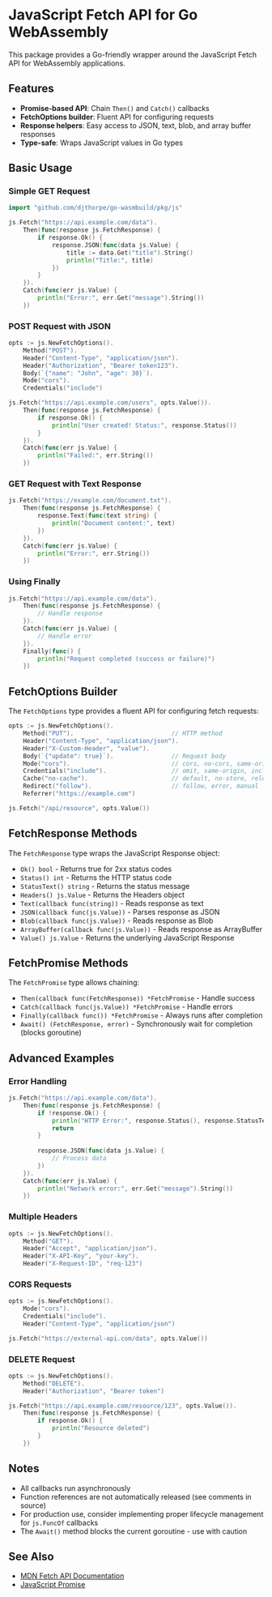 # JavaScript Fetch API for Go WebAssembly

This package provides a Go-friendly wrapper around the JavaScript Fetch API for WebAssembly applications.

## Features

- **Promise-based API**: Chain `Then()` and `Catch()` callbacks
- **FetchOptions builder**: Fluent API for configuring requests
- **Response helpers**: Easy access to JSON, text, blob, and array buffer responses
- **Type-safe**: Wraps JavaScript values in Go types

## Basic Usage

### Simple GET Request

```go
import "github.com/djthorpe/go-wasmbuild/pkg/js"

js.Fetch("https://api.example.com/data").
    Then(func(response js.FetchResponse) {
        if response.Ok() {
            response.JSON(func(data js.Value) {
                title := data.Get("title").String()
                println("Title:", title)
            })
        }
    }).
    Catch(func(err js.Value) {
        println("Error:", err.Get("message").String())
    })
```

### POST Request with JSON

```go
opts := js.NewFetchOptions().
    Method("POST").
    Header("Content-Type", "application/json").
    Header("Authorization", "Bearer token123").
    Body(`{"name": "John", "age": 30}`).
    Mode("cors").
    Credentials("include")

js.Fetch("https://api.example.com/users", opts.Value()).
    Then(func(response js.FetchResponse) {
        if response.Ok() {
            println("User created! Status:", response.Status())
        }
    }).
    Catch(func(err js.Value) {
        println("Failed:", err.String())
    })
```

### GET Request with Text Response

```go
js.Fetch("https://example.com/document.txt").
    Then(func(response js.FetchResponse) {
        response.Text(func(text string) {
            println("Document content:", text)
        })
    }).
    Catch(func(err js.Value) {
        println("Error:", err.String())
    })
```

### Using Finally

```go
js.Fetch("https://api.example.com/data").
    Then(func(response js.FetchResponse) {
        // Handle response
    }).
    Catch(func(err js.Value) {
        // Handle error
    }).
    Finally(func() {
        println("Request completed (success or failure)")
    })
```

## FetchOptions Builder

The `FetchOptions` type provides a fluent API for configuring fetch requests:

```go
opts := js.NewFetchOptions().
    Method("PUT").                           // HTTP method
    Header("Content-Type", "application/json").
    Header("X-Custom-Header", "value").
    Body(`{"update": true}`).                // Request body
    Mode("cors").                            // cors, no-cors, same-origin
    Credentials("include").                  // omit, same-origin, include
    Cache("no-cache").                       // default, no-store, reload, etc.
    Redirect("follow").                      // follow, error, manual
    Referrer("https://example.com")

js.Fetch("/api/resource", opts.Value())
```

## FetchResponse Methods

The `FetchResponse` type wraps the JavaScript Response object:

- `Ok() bool` - Returns true for 2xx status codes
- `Status() int` - Returns the HTTP status code
- `StatusText() string` - Returns the status message
- `Headers() js.Value` - Returns the Headers object
- `Text(callback func(string))` - Reads response as text
- `JSON(callback func(js.Value))` - Parses response as JSON
- `Blob(callback func(js.Value))` - Reads response as Blob
- `ArrayBuffer(callback func(js.Value))` - Reads response as ArrayBuffer
- `Value() js.Value` - Returns the underlying JavaScript Response

## FetchPromise Methods

The `FetchPromise` type allows chaining:

- `Then(callback func(FetchResponse)) *FetchPromise` - Handle success
- `Catch(callback func(js.Value)) *FetchPromise` - Handle errors
- `Finally(callback func()) *FetchPromise` - Always runs after completion
- `Await() (FetchResponse, error)` - Synchronously wait for completion (blocks goroutine)

## Advanced Examples

### Error Handling

```go
js.Fetch("https://api.example.com/data").
    Then(func(response js.FetchResponse) {
        if !response.Ok() {
            println("HTTP Error:", response.Status(), response.StatusText())
            return
        }
        
        response.JSON(func(data js.Value) {
            // Process data
        })
    }).
    Catch(func(err js.Value) {
        println("Network error:", err.Get("message").String())
    })
```

### Multiple Headers

```go
opts := js.NewFetchOptions().
    Method("GET").
    Header("Accept", "application/json").
    Header("X-API-Key", "your-key").
    Header("X-Request-ID", "req-123")
```

### CORS Requests

```go
opts := js.NewFetchOptions().
    Mode("cors").
    Credentials("include").
    Header("Content-Type", "application/json")

js.Fetch("https://external-api.com/data", opts.Value())
```

### DELETE Request

```go
opts := js.NewFetchOptions().
    Method("DELETE").
    Header("Authorization", "Bearer token")

js.Fetch("https://api.example.com/resource/123", opts.Value()).
    Then(func(response js.FetchResponse) {
        if response.Ok() {
            println("Resource deleted")
        }
    })
```

## Notes

- All callbacks run asynchronously
- Function references are not automatically released (see comments in source)
- For production use, consider implementing proper lifecycle management for `js.FuncOf` callbacks
- The `Await()` method blocks the current goroutine - use with caution

## See Also

- [MDN Fetch API Documentation](https://developer.mozilla.org/en-US/docs/Web/API/Fetch_API)
- [JavaScript Promise](https://developer.mozilla.org/en-US/docs/Web/JavaScript/Reference/Global_Objects/Promise)
